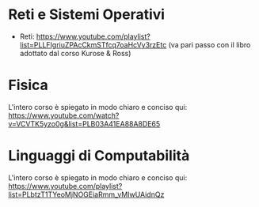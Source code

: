 # Reti e Sistemi Operativi
* Reti: https://www.youtube.com/playlist?list=PLLFIgriuZPAcCkmSTfcq7oaHcVy3rzEtc (va pari passo con il libro adottato dal corso Kurose & Ross)

# Fisica
L'intero corso è spiegato in modo chiaro e conciso qui: https://www.youtube.com/watch?v=VCVTK5yzo0g&list=PLB03A41EA88A8DE65

# Linguaggi di Computabilità
L'intero corso è spiegato in modo chiaro e conciso qui: https://www.youtube.com/playlist?list=PLbtzT1TYeoMjNOGEiaRmm_vMIwUAidnQz
